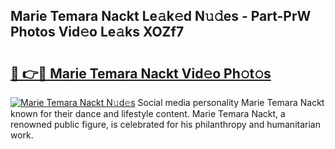 ## Marie Temara Nackt Le𝚊k𝚎d N𝚞𝚍es - Part-PrW Photos Vid𝚎o Le𝚊ks XOZf7

# <h2><a href="http://fb9t60.evod.top/?m=Marie+Temara+Nackt">🔗 👉🔴 Marie Temara Nackt Vid𝚎o Ph𝚘t𝚘s</a></h2>

[![Marie Temara Nackt N𝚞d𝚎s](https://i.imgur.com/8V9OHl7.gif)](http://fb9t60.evod.top/?m=Marie+Temara+Nackt)
Social media personality Marie Temara Nackt known for their dance and lifestyle content. Marie Temara Nackt, a renowned public figure, is celebrated for his philanthropy and humanitarian work. 
